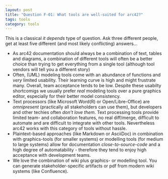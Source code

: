 ```yaml
---
layout: post
title: "Question F-01: What tools are well-suited for arc42?"
tags: tools
category: tools
---
```



This is a classical _it depends_ type of question. Ask three different people, get at least five different (and most likely conflicting) answers...

* As arc42 documentation should always be a combination of text, tables and diagrams, a combination of different tools will often be a better choice than trying to get everything from a single tool (although tool vendors will tell you a different story)
* Often, (UML) modeling tools come with an abundance of functions and _very_ limited usability. Their learning curve is high and might frustrate many. Overall, team acceptance tends to be low. Despite these usabilty shortcomigs we usually prefer _real_ modeling tools over a pure graphics editor, especially for their better model consistency.
* Text processors (like Microsoft Word(R) or Open/Libre-Office) are _omnipresent_ (practically all stakeholders can use them), but developers and other techies often _don't love them_. Text processing tools provide limited team- and collaboration features, no real diff/merge, difficult to automate and are difficult to integrate with other tools. Nevertheless arc42 works with this category of tools without hassle.
* Plaintext-based approaches (like Markdown or AsciiDoc) in combination with graphics-tools (for smaller systems) or modelling tools (for medium to large systems) allow for documentation _close-to-source-code_ and a high degree of automatability - therefore they tend to enjoy high acceptance with development teams.
* We love the combination of wiki plus graphics- or modelling tool. You can generate stakeholder-specific artifacts or pdf from modern wiki systems (like Confluence).
